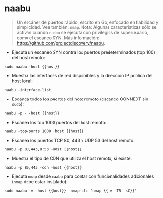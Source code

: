 # naabu

> Un escáner de puertos rápido, escrito en Go, enfocado en fiabilidad y simplicidad.
> Vea también: `nmap`.
> Nota: Algunas características sólo se activan cuando `naabu` se ejecuta con privilegios de superusuario, como el escaneo SYN.
> Más información: <https://github.com/projectdiscovery/naabu>.

- Ejecuta un escaneo SYN contra los puertos predeterminados (top 100) del host remoto:

`sudo naabu -host {{host}}`

- Muestra las interfaces de red disponibles y la dirección IP pública del host local:

`naabu -interface-list`

- Escanea todos los puertos del host remoto (escaneo CONNECT sin `sudo`):

`naabu -p - -host {{host}}`

- Escanea los top 1000 puertos del host remoto:

`naabu -top-ports 1000 -host {{host}}`

- Escanea los puertos TCP 80, 443 y UDP 53 del host remoto:

`naabu -p 80,443,u:53 -host {{host}}`

- Muestra el tipo de CDN que utiliza el host remoto, si existe:

`naabu -p 80,443 -cdn -host {{host}}`

- Ejecuta `nmap` desde `naabu` para contar con funcionalidades adicionales (`nmap` debe estar instalado):

`sudo naabu -v -host {{host}} -nmap-cli 'nmap {{-v -T5 -sC}}'`
